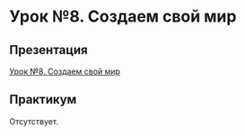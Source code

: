 # Урок №8. Создаем свой мир

## Презентация

[Урок №8. Создаем свой мир](https://www.dropbox.com/s/ujst243zbol926x/You%20Own%20World.pdf?dl=0)

## Практикум

Отсутствует.

